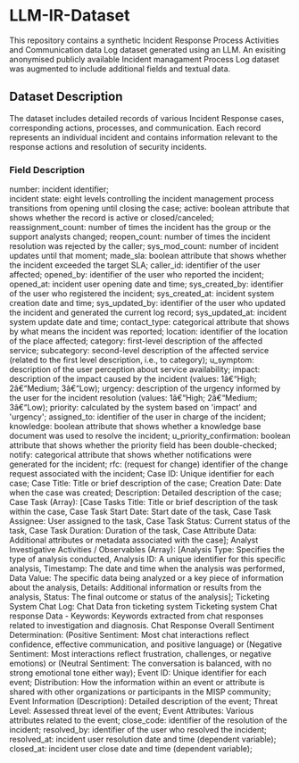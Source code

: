 # LLM-IR-Dataset

This repository contains a synthetic Incident Response Process Activities and Communication data Log dataset generated using an LLM. An exisiting anonymised publicly available Incident managament Process Log dataset was augmented to include additional fields and textual data.

## Dataset Description

The dataset includes detailed records of various Incident Response cases, corresponding actions, processes, and communication. Each record represents an individual incident and contains information relevant to the response actions and resolution of security incidents.

### Field Description

number: incident identifier; <br>
incident state: eight levels controlling the incident management process transitions from opening until closing the case;
active: boolean attribute that shows whether the record is active or closed/canceled;
reassignment_count: number of times the incident has the group or the support analysts changed;
reopen_count: number of times the incident resolution was rejected by the caller;
sys_mod_count: number of incident updates until that moment;
made_sla: boolean attribute that shows whether the incident exceeded the target SLA;
caller_id: identifier of the user affected;
opened_by: identifier of the user who reported the incident;
opened_at: incident user opening date and time;
sys_created_by: identifier of the user who registered the incident;
sys_created_at: incident system creation date and time;
sys_updated_by: identifier of the user who updated the incident and generated the current log record;
sys_updated_at: incident system update date and time;
contact_type: categorical attribute that shows by what means the incident was reported;
location: identifier of the location of the place affected;
category: first-level description of the affected service;
subcategory: second-level description of the affected service (related to the first level description, i.e., to category);
u_symptom: description of the user perception about service availability;
impact: description of the impact caused by the incident (values: 1â€“High; 2â€“Medium; 3â€“Low);
urgency: description of the urgency informed by the user for the incident resolution (values: 1â€“High; 2â€“Medium; 3â€“Low);
priority: calculated by the system based on 'impact' and 'urgency';
assigned_to: identifier of the user in charge of the incident;
knowledge: boolean attribute that shows whether a knowledge base document was used to resolve the incident;
u_priority_confirmation: boolean attribute that shows whether the priority field has been double-checked;
notify: categorical attribute that shows whether notifications were generated for the incident;
rfc: (request for change) identifier of the change request associated with the incident;
Case ID: Unique identifier for each case;
Case Title: Title or brief description of the case;
Creation Date: Date when the case was created;
Description: Detailed description of the case;
Case Task (Array): [Case Tasks Title: Title or brief description of the task within the case, Case Task Start Date: Start date of the task, Case Task Assignee: User assigned to the task, Case Task Status: Current status of the task, Case Task Duration: Duration of the task, Case Attribute Data: Additional attributes or metadata associated with the case];
Analyst Investigative Activities / Observables (Array): [Analysis Type: Specifies the type of analysis conducted, Analysis ID: A unique identifier for this specific analysis, Timestamp: The date and time when the analysis was performed, Data Value: The specific data being analyzed or a key piece of information about the analysis, Details: Additional information or results from the analysis, Status: The final outcome or status of the analysis];
Ticketing System Chat Log: Chat Data fron ticketing system
Ticketing system Chat response Data  - Keywords: Keywords extracted from chat responses related to investigation and diagnosis.
Chat Response Overall Sentiment Determination: (Positive Sentiment: Most chat interactions reflect confidence, effective communication, and positive language) or (Negative Sentiment: Most interactions reflect frustration, challenges, or negative emotions) or (Neutral Sentiment: The conversation is balanced, with no strong emotional tone either way);
Event ID: Unique identifier for each event;
Distribution: How the information within an event or attribute is shared with other organizations or participants in the MISP community;
Event Information (Description): Detailed description of the event;
Threat Level: Assessed threat level of the event;
Event Attributes: Various attributes related to the event;
close_code: identifier of the resolution of the incident;
resolved_by: identifier of the user who resolved the incident;
resolved_at: incident user resolution date and time (dependent variable);
closed_at: incident user close date and time (dependent variable);
